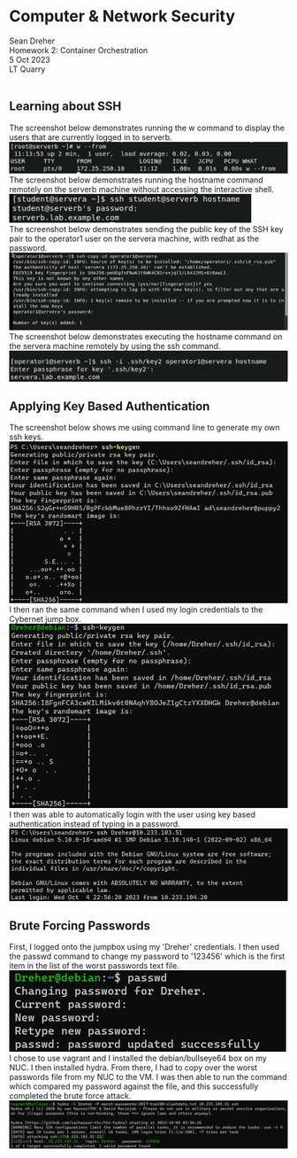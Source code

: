 # **Computer & Network Security**
Sean Dreher  <br />
Homework 2: Container Orchestration  <br />
5 Oct 2023  <br />
LT Quarry <br />
<br />
## **Learning about SSH**
The screenshot below demonstrates running the w command to display the users that are currently logged in to serverb. <br />
![6102](https://github.com/seandreher/CNS-Lab/blob/main/Homework5/6.10.2.png) <br />
The screenshot below demonstrates running the hostname command remotely on the serverb machine without accessing the interactive shell. <br>
![12102](https://github.com/seandreher/CNS-Lab/blob/main/Homework5/12.10.2.png) <br />
The screenshot below demonstrates sending the public key of the SSH key pair to the operator1 user on the servera machine, with redhat as the password. <br />
![4104](https://github.com/seandreher/CNS-Lab/blob/main/Homework5/4.10.4.png) <br />
The screenshot below demonstrates executing the hostname command on the servera machine remotely by using the ssh command. <br />
![9104](https://github.com/seandreher/CNS-Lab/blob/main/Homework5/correct9.10.4.png) <br />


## **Applying Key Based Authentication**
The screenshot below shows me using command line to generate my own ssh keys. <br />
![rsa](https://github.com/seandreher/CNS-Lab/blob/main/Homework5/rsaSS.png) <br />
I then ran the same command when I used my login credentials to the Cybernet jump box. <br />
![rsa1](https://github.com/seandreher/CNS-Lab/blob/main/Homework5/jbSS.png) <br />
I then was able to automatically login with the user using key based authentication instead of typing in a password. <br />
![al](https://github.com/seandreher/CNS-Lab/blob/main/Homework5/autoLOGINss.png)

## **Brute Forcing Passwords**
First, I logged onto the jumpbox using my 'Dreher' credentials. I then used the passwd command to change my password to '123456' which is the first item in the list of the worst passwords text file. <br />
![pwdchnge](https://github.com/seandreher/CNS-Lab/blob/main/Homework5/passwdCHANGE.png) <br />
I chose to use vagrant and I installed the debian/bullseye64 box on my NUC. I then installed hydra. From there, I had to copy over the worst passwords file from my NUC to the VM. I was then able to run the command which compared my password against the file, and this successfully completed the brute force attack. <br />
![hydra](https://github.com/seandreher/CNS-Lab/blob/main/Homework5/hydraPASSWD.png)
